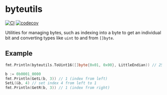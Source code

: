 # byteutils

[![CI](https://github.com/spenserblack/go-byteutils/actions/workflows/ci.yml/badge.svg)](https://github.com/spenserblack/go-byteutils/actions/workflows/ci.yml)
[![codecov](https://codecov.io/gh/spenserblack/go-byteutils/branch/master/graph/badge.svg?token=DfSRqth9QW)](https://codecov.io/gh/spenserblack/go-byteutils)

Utilities for managing bytes, such as indexing into a byte to get an individual
bit and converting types like `uint` to and from `[]byte`.

## Example

```go
fmt.Println(byteutils.ToUint16([]byte{0x01, 0x00}, LittleEndian)) // 256

b := 0b0001_0000
fmt.Println(GetL(b, 3)) // 1 (index from left)
SetL(&b, 4) // set index 4 from left to 1
fmt.Println(GetR(b, 3)) // 1 (index from right)
```
